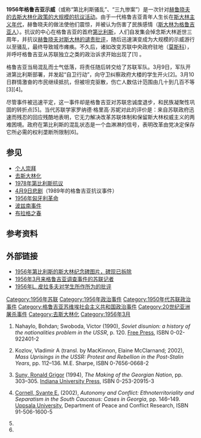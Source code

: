 **1956年格鲁吉亚示威**（或称“第比利斯骚乱”、“三九惨案”）是一次针对[赫鲁晓夫的](https://zh.wikipedia.org/wiki/赫鲁晓夫 "wikilink")[去斯大林化政策的大规模的抗议活动](../Page/去斯大林化.md "wikilink")。由于一代格鲁吉亚青年人生长在[斯大林主义年代](../Page/斯大林主义.md "wikilink")，赫鲁晓夫的做法使他们震惊，并被认为伤害了民族感情（[斯大林为格鲁吉亚人](https://zh.wikipedia.org/wiki/斯大林 "wikilink")）。抗议的中心在格鲁吉亚的首府[第比利斯](../Page/第比利斯.md "wikilink")，人们自发集会悼念斯大林逝世三周年，并抗议[赫鲁晓夫对斯大林的谴责批评](../Page/关于个人崇拜及其后果.md "wikilink")，随后迅速演变成为大规模的示威游行以至骚乱，最终导致城市瘫痪。不久后，诸如改变苏联中央政府驻地（[莫斯科](../Page/莫斯科.md "wikilink")），并呼吁格鲁吉亚从苏联独立之类的政治诉求开始出现了\[1\]
。

格鲁吉亚当局混乱而士气低落，将责任随后转交给了苏联军队。3月9日，军队开进第比利斯部署，并发起“自卫行动”，向守卫纠察政府大楼的学生开火\[2\]。3月10日群情激奋的市民继续抵抗，但被坦克驱散，伤亡人数估计范围由几十到几百不等\[3\]\[4\]。

尽管事件被迅速平定，这一事件却是格鲁吉亚对苏联忠诚度退步，和民族凝聚性巩固的转折点\[5\]。当代苏联学家罗纳德·格里高·苏妮对此的评价是：来自苏联政府迅速而残忍的回应残酷地表明，它无力解决改革苏联体制和保留斯大林权威主义的两难困境。政府在第比利斯的混乱状态是一个血淋淋的信号，表明改革由党决定保存它所必需的权利垄断所限制\[6\]。

## 参见

  - [个人崇拜](../Page/个人崇拜.md "wikilink")
  - [去斯大林化](../Page/去斯大林化.md "wikilink")
  - [1978年第比利斯抗议](https://zh.wikipedia.org/wiki/1978年第比利斯抗议 "wikilink")
  - [4月9日悲剧](https://zh.wikipedia.org/wiki/4月9日悲剧 "wikilink")（1989年的格鲁吉亚抗议事件）
  - [1956年匈牙利革命](https://zh.wikipedia.org/wiki/1956年匈牙利革命 "wikilink")
  - [波兹南事件](https://zh.wikipedia.org/wiki/波兹南事件 "wikilink")
  - [布拉格之春](../Page/布拉格之春.md "wikilink")

## 参考资料

## 外部链接

  - [1956年第比利斯的斯大林纪念碑图片，碑现已拆除](https://web.archive.org/web/20110719084955/http://www.rusarchives.ru/evants/exhibitions/xx_f/113.shtml)
  - [1956年3月来格鲁吉亚调查事件的苏联记者](http://www.revolutionarydemocracy.org/rdv5n2/georgia.htm)
  - [1956年L.
    皮拉多夫对学生所作所为的批评](https://web.archive.org/web/20070805035716/http://soviethistory.org/index.php?action=L3&ArticleID=1956constant1&SubjectID=1956secret&Year=1956)

[Category:1956年苏联](https://zh.wikipedia.org/wiki/Category:1956年苏联 "wikilink")
[Category:1956年政治事件](https://zh.wikipedia.org/wiki/Category:1956年政治事件 "wikilink")
[Category:1950年代苏联政治事件](https://zh.wikipedia.org/wiki/Category:1950年代苏联政治事件 "wikilink")
[Category:格鲁吉亚苏维埃社会主义共和国政治事件](https://zh.wikipedia.org/wiki/Category:格鲁吉亚苏维埃社会主义共和国政治事件 "wikilink")
[Category:20世纪亚洲屠杀事件](https://zh.wikipedia.org/wiki/Category:20世纪亚洲屠杀事件 "wikilink")
[Category:去斯大林化](https://zh.wikipedia.org/wiki/Category:去斯大林化 "wikilink")
[Category:1956年3月](https://zh.wikipedia.org/wiki/Category:1956年3月 "wikilink")

1.  Nahaylo, Bohdan; Swoboda, Victor (1990), *Soviet disunion: a history
    of the nationalities problem in the USSR*, p. 120. [Free
    Press](https://zh.wikipedia.org/wiki/Free_Press_\(publisher\) "wikilink"),
    ISBN 0-02-922401-2

2.  Kozlov, Vladimir A (transl. by MacKinnon, Elaine McClarnand; 2002),
    *Mass Uprisings in the USSR: Protest and Rebellion in the
    Post-Stalin Years*, pp. 112–136. M.E. Sharpe, ISBN 0-7656-0668-2

3.  [Suny, Ronald
    Grigor](https://zh.wikipedia.org/wiki/Ronald_Grigor_Suny "wikilink")
    (1994), *The Making of the Georgian Nation*, pp. 303–305. [Indiana
    University
    Press](https://zh.wikipedia.org/wiki/Indiana_University_Press "wikilink"),
    ISBN 0-253-20915-3

4.  [Cornell, Svante
    E.](https://zh.wikipedia.org/wiki/Svante_Cornell "wikilink") (2002),
    *Autonomy and Conflict: Ethnoterritoriality and Separatism in the
    South Caucasus: Cases in Georgia*, pp. 146–149. [Uppsala
    University](https://zh.wikipedia.org/wiki/Uppsala_University "wikilink"),
    Department of Peace and Conflict Research, ISBN 91-506-1600-5

5.
6.